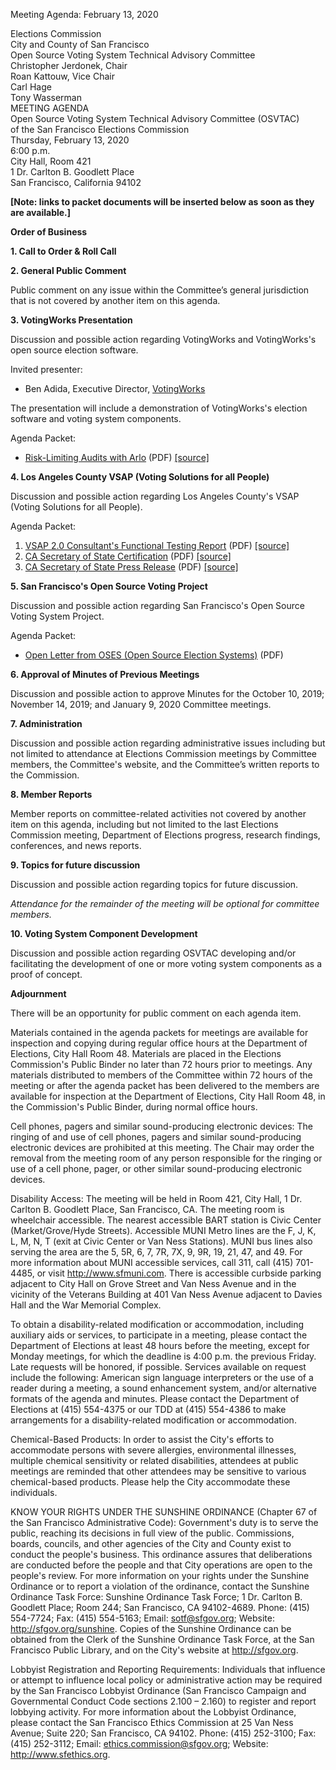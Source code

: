 Meeting Agenda: February 13, 2020

<div id="meeting_header_right" class="headered">
Elections Commission<br>
City and County of San Francisco<br>
</div>


<div class="headered">
Open Source Voting System Technical Advisory Committee<br>
Christopher Jerdonek, Chair<br>
Roan Kattouw, Vice Chair<br>
Carl Hage<br>
Tony Wasserman<br>
</div>

<div id="meeting_header_main" class="headered">
MEETING AGENDA<br>
Open Source Voting System Technical Advisory Committee (OSVTAC)<br>
of the San Francisco Elections Commission<br>
Thursday, February 13, 2020<br>
6:00 p.m.<br>
City Hall, Room 421<br>
1 Dr. Carlton B. Goodlett Place<br>
San Francisco, California 94102<br>
</div>

**[Note: links to packet documents will be inserted below as soon as they
are available.]**

**Order of Business**


**1\. Call to Order & Roll Call**


**2\. General Public Comment**

Public comment on any issue within the Committee’s general jurisdiction that
is not covered by another item on this agenda.


**3\. VotingWorks Presentation**

Discussion and possible action regarding VotingWorks and VotingWorks's open
source election software.

Invited presenter:

* Ben Adida, Executive Director, [VotingWorks](https://voting.works/)

The presentation will include a demonstration of VotingWorks's election
software and voting system components.

Agenda Packet:

* [Risk-Limiting Audits with Arlo](/files/meetings/2020/2020-02-13/packet/VotingWorks_RLAs_with_Arlo.pdf)
  (PDF) [\[source\]](https://voting.works/risk-limiting-audits/)


**4\. Los Angeles County VSAP (Voting Solutions for all People)**

Discussion and possible action regarding Los Angeles County's VSAP (Voting
Solutions for all People).

Agenda Packet:

1. [VSAP 2.0 Consultant's Functional Testing
   Report](/files/meetings/2020/2020-02-13/packet/LA_County_VSAP_20_Consultant_Functional_Test_Report.pdf)
   (PDF)
   [\[source\]](https://www.sos.ca.gov/elections/ovsta/voting-technology-vendors/los-angeles-county-vsap/)
2. [CA Secretary of State Certification](/files/meetings/2020/2020-02-13/packet/CA_SoS_VSAP_20_Certification.pdf)
   (PDF)
   [\[source\]](https://www.sos.ca.gov/elections/ovsta/voting-technology-vendors/los-angeles-county-vsap/)
3. [CA Secretary of State Press
   Release](/files/meetings/2020/2020-02-13/packet/CA_SoS_Press_Release_re_LA_County_VSAP_20.pdf)
   (PDF)
   [\[source\]](https://www.sos.ca.gov/administration/news-releases-and-advisories/2020-news-releases-and-advisories/ap20009-secretary-state-alex-padilla-conditionally-certifies-los-angeles-county-vsap-system/)


**5\. San Francisco's Open Source Voting Project**

Discussion and possible action regarding San Francisco's Open Source Voting
System Project.

Agenda Packet:

* [Open Letter from OSES (Open Source Election
  Systems)](/files/meetings/2020/2020-02-13/packet/OSES_Letter_Jan_13_2020.pdf)
  (PDF)


**6\. Approval of Minutes of Previous Meetings**

Discussion and possible action to approve Minutes for the October 10, 2019;
November 14, 2019; and January 9, 2020 Committee meetings.


**7\. Administration**

Discussion and possible action regarding administrative issues including but
not limited to attendance at Elections Commission meetings by Committee
members, the Committee's website, and the Committee’s written reports to the
Commission.


**8\. Member Reports**

Member reports on committee-related activities not covered by another item on
this agenda, including but not limited to the last Elections Commission
meeting, Department of Elections progress, research findings, conferences,
and news reports.


**9\. Topics for future discussion**

Discussion and possible action regarding topics for future discussion.


_Attendance for the remainder of the meeting will be optional for committee members._

**10\. Voting System Component Development**

Discussion and possible action regarding OSVTAC developing and/or
facilitating the development of one or more voting system components as a
proof of concept.


**Adjournment**


There will be an opportunity for public comment on each agenda item.

Materials contained in the agenda packets for meetings are available for
inspection and copying during regular office hours at the Department of
Elections, City Hall Room 48. Materials are placed in the Elections
Commission's Public Binder no later than 72 hours prior to meetings. Any
materials distributed to members of the Committee within 72 hours of the
meeting or after the agenda packet has been delivered to the members are
available for inspection at the Department of Elections, City Hall Room 48,
in the Commission's Public Binder, during normal office hours.

Cell phones, pagers and similar sound-producing electronic devices: The
ringing of and use of cell phones, pagers and similar sound-producing
electronic devices are prohibited at this meeting. The Chair may order the
removal from the meeting room of any person responsible for the ringing or
use of a cell phone, pager, or other similar sound-producing electronic
devices.

Disability Access: The meeting will be held in Room 421, City Hall, 1 Dr.
Carlton B. Goodlett Place, San Francisco, CA. The meeting room is wheelchair
accessible. The nearest accessible BART station is Civic Center
(Market/Grove/Hyde Streets). Accessible MUNI Metro lines are the F, J, K, L,
M, N, T (exit at Civic Center or Van Ness Stations). MUNI bus lines also
serving the area are the 5, 5R, 6, 7, 7R, 7X, 9, 9R, 19, 21, 47, and 49. For
more information about MUNI accessible services, call 311, call (415)
701-4485, or visit <http://www.sfmuni.com>. There is accessible curbside
parking adjacent to City Hall on Grove Street and Van Ness Avenue and in the
vicinity of the Veterans Building at 401 Van Ness Avenue adjacent to Davies
Hall and the War Memorial Complex.

To obtain a disability-related modification or accommodation, including
auxiliary aids or services, to participate in a meeting, please contact the
Department of Elections at least 48 hours before the meeting, except for
Monday meetings, for which the deadline is 4:00 p.m. the previous Friday.
Late requests will be honored, if possible. Services available on request
include the following: American sign language interpreters or the use of a
reader during a meeting, a sound enhancement system, and/or alternative
formats of the agenda and minutes. Please contact the Department of Elections
at (415) 554-4375 or our TDD at (415) 554-4386 to make arrangements for a
disability-related modification or accommodation.

Chemical-Based Products: In order to assist the City's efforts to accommodate
persons with severe allergies, environmental illnesses, multiple chemical
sensitivity or related disabilities, attendees at public meetings are
reminded that other attendees may be sensitive to various chemical-based
products. Please help the City accommodate these individuals.

KNOW YOUR RIGHTS UNDER THE SUNSHINE ORDINANCE (Chapter 67 of the San
Francisco Administrative Code): Government's duty is to serve the public,
reaching its decisions in full view of the public. Commissions, boards,
councils, and other agencies of the City and County exist to conduct the
people's business. This ordinance assures that deliberations are conducted
before the people and that City operations are open to the people's review.
For more information on your rights under the Sunshine Ordinance or to report
a violation of the ordinance, contact the Sunshine Ordinance Task Force:
Sunshine Ordinance Task Force; 1 Dr. Carlton B. Goodlett Place; Room 244; San
Francisco, CA 94102-4689. Phone: (415) 554-7724; Fax: (415) 554-5163; Email:
<sotf@sfgov.org>; Website: <http://sfgov.org/sunshine>. Copies of the Sunshine
Ordinance can be obtained from the Clerk of the Sunshine Ordinance Task
Force, at the San Francisco Public Library, and on the City's website at
<http://sfgov.org>.

Lobbyist Registration and Reporting Requirements: Individuals that influence
or attempt to influence local policy or administrative action may be required
by the San Francisco Lobbyist Ordinance (San Francisco Campaign and
Governmental Conduct Code sections 2.100 – 2.160) to register and report
lobbying activity. For more information about the Lobbyist Ordinance, please
contact the San Francisco Ethics Commission at 25 Van Ness Avenue; Suite 220;
San Francisco, CA 94102. Phone: (415) 252-3100; Fax: (415) 252-3112; Email:
<ethics.commission@sfgov.org>; Website: <http://www.sfethics.org>.
